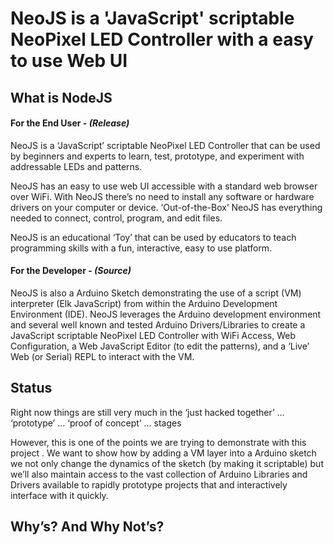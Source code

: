 # NeoJS is a 'JavaScript' scriptable NeoPixel LED Controller with a easy to use Web UI

## What is NodeJS

#### For the End User - *(Release)*
  NeoJS is a ‘JavaScript’ scriptable NeoPixel LED Controller that can be used by beginners and experts to learn, test, prototype, and experiment with addressable LEDs and patterns. 

  NeoJS has an easy to use web UI accessible with a standard web browser over WiFi. With NeoJS there’s no need to install any software or hardware drivers on your computer or device. ‘Out-of-the-Box’ NeoJS has everything needed to connect, control, program, and edit files.

  NeoJS is an educational ‘Toy’ that can be used by educators to teach programming skills with a fun, interactive, easy to use platform. 

#### For the Developer - *(Source)*
  NeoJS is also a Arduino Sketch demonstrating the use of a script (VM) interpreter (Elk JavaScript) from within the Arduino Development Environment (IDE). NeoJS leverages the Arduino development environment and several well known and tested Arduino Drivers/Libraries to create a JavaScript scriptable NeoPixel LED Controller with WiFi Access, Web Configuration, a Web JavaScript Editor (to edit the patterns), and a ‘Live’ Web (or Serial) REPL to interact with the VM. 

## Status
Right now things are still very much in the ‘just hacked together’ … ‘prototype’ … ‘proof of concept’ … stages 

However, this is one of the points we are trying to demonstrate with this project . We want to show how by adding a VM layer into a Arduino sketch we not only change the dynamics of the sketch (by making it scriptable) but we’ll also maintain access to the vast collection of Arduino Libraries and Drivers available to rapidly prototype projects that  and interactively interface with it quickly.

## Why’s? And Why Not’s?

